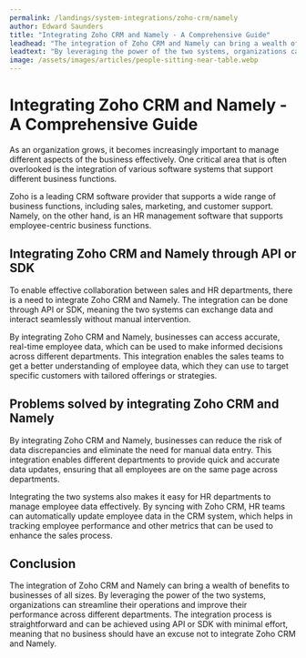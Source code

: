 ```yaml
---
permalink: /landings/system-integrations/zoho-crm/namely
author: Edward Saunders
title: "Integrating Zoho CRM and Namely - A Comprehensive Guide"
leadhead: "The integration of Zoho CRM and Namely can bring a wealth of benefits to businesses of all sizes"
leadtext: "By leveraging the power of the two systems, organizations can streamline their operations and improve their performance across different departments. The integration process is straightforward and can be achieved using API or SDK with minimal effort, meaning that no business should have an excuse not to integrate Zoho CRM and Namely."
image: /assets/images/articles/people-sitting-near-table.webp
---
```

<div class="arttext">	<h1>Integrating Zoho CRM and Namely - A Comprehensive Guide</h1>
	<p>As an organization grows, it becomes increasingly important to manage different aspects of the business effectively. One critical area that is often overlooked is the integration of various software systems that support different business functions.</p>
	<p>Zoho is a leading CRM software provider that supports a wide range of business functions, including sales, marketing, and customer support. Namely, on the other hand, is an HR management software that supports employee-centric business functions.</p>
	<h2>Integrating Zoho CRM and Namely through API or SDK</h2>
	<p>To enable effective collaboration between sales and HR departments, there is a need to integrate Zoho CRM and Namely. The integration can be done through API or SDK, meaning the two systems can exchange data and interact seamlessly without manual intervention.</p>
	<p>By integrating Zoho CRM and Namely, businesses can access accurate, real-time employee data, which can be used to make informed decisions across different departments. This integration enables the sales teams to get a better understanding of employee data, which they can use to target specific customers with tailored offerings or strategies.</p>
	<h2>Problems solved by integrating Zoho CRM and Namely</h2>
	<p>By integrating Zoho CRM and Namely, businesses can reduce the risk of data discrepancies and eliminate the need for manual data entry. This integration enables different departments to provide quick and accurate data updates, ensuring that all employees are on the same page across departments.</p>
	<p>Integrating the two systems also makes it easy for HR departments to manage employee data effectively. By syncing with Zoho CRM, HR teams can automatically update employee data in the CRM system, which helps in tracking employee performance and other metrics that can be used to enhance the sales process.</p>
	<h2>Conclusion</h2>
	<p>The integration of Zoho CRM and Namely can bring a wealth of benefits to businesses of all sizes. By leveraging the power of the two systems, organizations can streamline their operations and improve their performance across different departments. The integration process is straightforward and can be achieved using API or SDK with minimal effort, meaning that no business should have an excuse not to integrate Zoho CRM and Namely.</p>
</div>